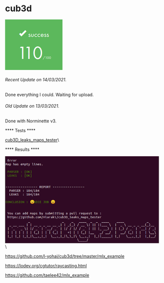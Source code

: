 # cub3d

![GitHub Logo](/extras/images/Success.png)

###### <i>Recent Update on 14/03/2021.</i>
Done everything I could. Waiting for upload.

###### <i>Old Update on 13/03/2021.</i>
Done with Norminette v3.

**** Tests ****

[cub3D_leaks_maps_tester](https://github.com/mlaraki/cub3D_leaks_maps_tester)\

**** Results ****

![GitHub Logo](/extras/images/cub3D_leaks_maps_tester.png)\




https://github.com/l-yohai/cub3d/tree/master/mlx_example

https://lodev.org/cgtutor/raycasting.html

https://github.com/taelee42/mlx_example


